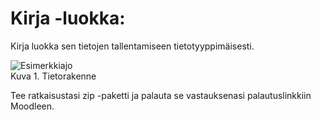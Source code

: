 # Kirja -luokka:
Kirja luokka sen tietojen tallentamiseen tietotyyppimäisesti.


![Esimerkkiajo](./Kuva_01.PNG)<br>
Kuva 1. Tietorakenne


Tee ratkaisustasi zip -paketti ja palauta se vastauksenasi palautuslinkkiin Moodleen.